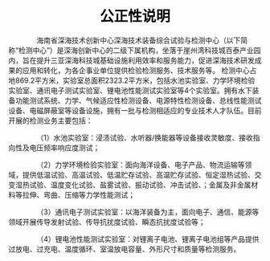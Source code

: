 <div class="muti-text">
<h1 style="color: #000; text-align: center;">
    公正性说明 
</h1>
</div>
<p class="text">
&emsp;&emsp;&emsp;&emsp;海南省深海技术创新中心深海技术装备综合试验与检测中心（以下简称“检测中心”）是深海创新中心的二级下属机构，坐落于崖州湾科技城百泰产业园内，旨在提升三亚深海科技城基础设施利用效率和服务能力，促进深海技术研发成果的应用和转化，为各企事业单位提供检验检测服务、技术服务等。
检测中心占地869.2平方米，实验室总面积2323.2平方米，包括水池实验室、力学环境检验实验室、通讯电子测试实验室、锂电池性能测试实验室等4个实验室。拥有水下装备功能测试系统、力学、气候适应性检测设备、电源特性检测设备、总线性能测试设备、电磁屏蔽室等设备设施，拥有一批与检测相适应的专业技术人才队伍。目前开展的检测业务主要包括：
</p>
<p class="text">&emsp;&emsp;&emsp;&emsp;（1）水池实验室：浸渍试验、水听器/换能器等设备接收灵敏度、接收指向性及电压频率响应度测试；</p>
<p class="text">&emsp;&emsp;&emsp;&emsp;（2）力学环境检验实验室：面向海洋设备、电子产品、物流运输等领域，提供低温试验、高温试验、低温贮存试验、高温贮存试验、恒定湿热试验、交变湿热试验、温度变化试验、盐雾试验、振动试验、冲击试验、；金属及非金属材料等拉伸、弯曲、压缩等力学性能测试；</p>
<p class="text">&emsp;&emsp;&emsp;&emsp;（3）通讯电子测试实验室：以海洋装备为主，面向电子、通信、能源等领域开展传导发射试验、传导抗扰度试验、瞬态抗扰度试验等；</p>
<p class="text">&emsp;&emsp;&emsp;&emsp;（4）锂电池性能测试实验室：对锂离子电池、锂离子电池组等产品提供过放电、过充电、温度循环、室温放电容量、外形尺寸和质量等检测服务。</p>
